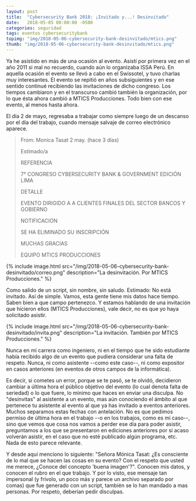 ```yaml
---
layout: post
title:  "Cybersecurity Bank 2018: ¡Invitado y...! Desinvitado"
date:   2018-05-05 00:00:00 -0500
categories: seguridad
tags: eventos cybersecuritybank
topimg: "img/2018-05-06-cybersecurity-bank-desinvitado/mtics.png"
thumb: "img/2018-05-06-cybersecurity-bank-desinvitado/mtics.png"
---
```

Ya he asistido en más de una ocasión al evento. Asistí por primera vez en el año 2011 si mal no recuerdo, cuando aún lo organizaba ISSA Perú. En aquella ocasión el evento se llevó a cabo en el Swissotel, y tuvo charlas muy interesantes. El evento se repitió en años subsiguientes y en ese sentido continué recibiendo las invitaciones de dicho congreso. Los tiempos cambiaron y en el transcurso cambió también la organización, por lo que ésta ahora cambió a MTICS Producciones. Todo bien con ese evento, al menos hasta ahora.

El día 2 de mayo, regresaba a trabajar como siempre luego de un descanso por el día del trabajo, cuando mensaje salvaje de correo electrónico aparece.
>From: Monica Tasat 
>2 may. (hace 3 días)
>  
>Estimado/a
> 
>REFERENCIA
>
>7° CONGRESO CYBERSECURITY BANK & GOVERNMENT EDICIÓN LIMA
>
>DETALLE
>
>EVENTO DIRIGIDO A A CLIENTES FINALES DEL SECTOR BANCOS Y GOBIERNO
>
>NOTIFICACION
>
>SE HA ELIMINADO SU INSCRIPCIÓN
>
>MUCHAS GRACIAS
>
>EQUIPO MTICS PRODUCCIONES


{% include image.html src="/img/2018-05-06-cybersecurity-bank-desinvitado/correo.png" description="La desinvitación. Por MTICS Producciones." %}

Como salido de un script, sin nombre, sin saludo. Estimado: No está invitado.
Así de simple. Vamos, esta gente tiene mis datos hace tiempo. Saben bien a que campo pertenezco. Y estamos hablando de una invitación que hicieron ellos (MTICS Producciones), vale decir, no es que yo haya solicitado asistir.

{% include image.html src="/img/2018-05-06-cybersecurity-bank-desinvitado/invita.png" description="La invitación. También por MTICS Producciones." %}


Nunca en mi carrera como ingeniero, ni en el tiempo que he sido estudiante había recibido algo de un evento que pudiera considerar una falta de respeto. Nunca, ni como asistente --como este caso--, ni como expositor en casos anteriores (en eventos de otros campos de la informática). 

Es decir, si cometes un error, porque se te pasó, se te olvidó, decidieron cambiar a última hora el público objetivo del evento (lo cual denota falta de seriedad) o lo que fuere, lo mínimo que haces en enviar una disculpa. No "desinvitas" al asistente a un evento, mas aún conociendo el ámbito al que pertenece tu asistente al evento al que ya has invitado a eventos anteriores. Muchos separamos estas fechas con antelación. No es que pedimos permiso de última hora en el trabajo --o en los trabajos, como es mi caso--, sino que vemos que cosa nos vamos a perder ese día para poder asistir, preguntamos a los que se presentaron en ediciones anteriores por si acaso volverán asistir, en el caso que no esté publicado algún programa, etc. Nada de esto parece relevante.

Y desde aquí menciono lo siguiente: "Señora Mónica Tasat: ¿Es consciente de lo mal que se hacen las cosas en su evento? Con el respeto que usted me merece, ¿Conoce del concepto 'buena imagen'?". Conocen mis datos, y conocen el rubro en el que trabajo. Y por lo visto, ese mensaje tan impersonal (y frívolo, un poco más y parece un archivo separado por comas) que fue generado con un script, también se lo han mandado a mas personas. Por respeto, deberían pedir disculpas.
